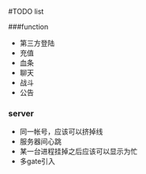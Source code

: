 #TODO list

###function

- 第三方登陆
- 充值
- 血条
- 聊天
- 战斗
- 公告

### server

- 同一帐号，应该可以挤掉线
- 服务器间心跳
- 某一台进程挂掉之后应该可以显示为忙
- 多gate引入

